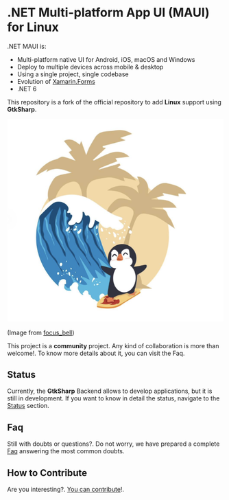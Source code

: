 # .NET Multi-platform App UI (MAUI) for Linux

.NET MAUI is:

* Multi-platform native UI for Android, iOS, macOS and Windows
* Deploy to multiple devices across mobile & desktop
* Using a single project, single codebase
* Evolution of [Xamarin.Forms](https://github.com/xamarin/xamarin.forms)
* .NET 6

This repository is a fork of the official repository to add **Linux** support using **GtkSharp**.

![.NET MAUI for Linux](net-maui-linux.png)

(Image from [focus_bell](https://www.shutterstock.com/es/g/focus_bell))

This project is a **community** project. Any kind of collaboration is more than welcome!. To know more details about it, you can visit the Faq.

## Status

Currently, the **GtkSharp** Backend allows to develop applications, but it is still in development. If you want to know in detail the status, navigate to the [Status](https://github.com/jsuarezruiz/maui-linux/wiki/Status) section.

## Faq

Still with doubts or questions?. Do not worry, we have prepared a complete [Faq](https://github.com/jsuarezruiz/maui-linux/wiki/Faq) answering the most common doubts.

## How to Contribute

Are you interesting?. [You can contribute](https://github.com/jsuarezruiz/maui-linux/wiki/Contributing)!.
